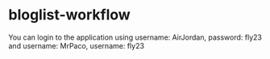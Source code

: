# bloglist-workflow
You can login to the application using username: AirJordan, password: fly23 and username: MrPaco, username: fly23